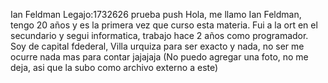 
Ian Feldman
Legajo:1732626 prueba push
Hola, me llamo Ian Feldman, tengo 20 años y es la primera vez que curso esta materia.
Fui a la ort en el secundario y segui informatica, trabajo hace 2 años como programador.
Soy de capital fdederal, Villa urquiza para ser exacto y nada, no ser me ocurre nada mas para contar jajajaja
(No puedo agregar una foto, no me deja, asi que la subo como archivo externo a este)
